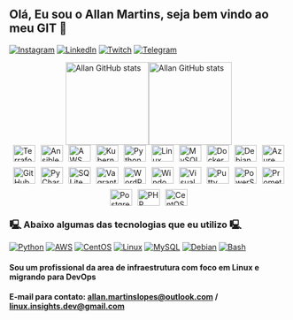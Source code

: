 
## Olá, Eu sou o Allan Martins, seja bem vindo ao meu GIT 👋

[![Instagram](https://img.shields.io/badge/Instagram-E4405F?style=for-the-badge&logo=instagram&logoColor=white)](https://www.instagram.com/allanmlopes/)
[![LinkedIn](https://img.shields.io/badge/LinkedIn-0077B5?style=for-the-badge&logo=linkedin&logoColor=white)](https://www.linkedin.com/in/allanmlopes/)
[![Twitch](https://img.shields.io/badge/Twitch-9146FF?style=for-the-badge&logo=twitch&logoColor=white)](https://www.twitch.tv/bashexecut)
[![Telegram](https://img.shields.io/badge/Telegram-2CA5E0?style=for-the-badge&logo=telegram&logoColor=white)](https://t.me/+9rEttYT412o2ZmEx)

<div style="display: flex; flex-direction: row; justify-content: center; align-items: center;">
  <img src="https://github-readme-stats.vercel.app/api?username=Allanmlopes&show_icons=true&theme=tokyonight" alt="Allan GitHub stats" height="150px" />
  <img src="https://github-readme-stats.vercel.app/api/top-langs/?username=Allanmlopes&show_icons=true&theme=tokyonight&layout=compact" alt="Allan GitHub stats" height="150px" />
</div>

  <div style="display: flex; justify-content: center; align-items: center; flex-wrap: wrap; gap: 10px;">
  <img alt="Terraform" height="30" width="40" src="https://cdn.jsdelivr.net/gh/devicons/devicon/icons/terraform/terraform-plain-wordmark.svg" />
  <img alt="Ansible" height="30" width="40" src="https://cdn.jsdelivr.net/gh/devicons/devicon/icons/ansible/ansible-plain-wordmark.svg" />
  <img alt="AWS" height="30" width="40" src="https://cdn.jsdelivr.net/gh/devicons/devicon/icons/amazonwebservices/amazonwebservices-plain-wordmark.svg" />
  <img alt="Kubernetes" height="30" width="40" src="https://cdn.jsdelivr.net/gh/devicons/devicon/icons/kubernetes/kubernetes-plain-wordmark.svg" />
  <img alt="Python" height="30" width="40" src="https://cdn.jsdelivr.net/gh/devicons/devicon/icons/python/python-plain-wordmark.svg" />
  <img alt="Linux" height="30" width="40" src="https://cdn.jsdelivr.net/gh/devicons/devicon/icons/linux/linux-plain.svg" />
  <img alt="MySQL" height="30" width="40" src="https://cdn.jsdelivr.net/gh/devicons/devicon/icons/mysql/mysql-plain-wordmark.svg" />
  <img alt="Docker" height="30" width="40" src="https://cdn.jsdelivr.net/gh/devicons/devicon/icons/docker/docker-plain-wordmark.svg" />
  <img alt="Debian" height="30" width="40" src="https://cdn.jsdelivr.net/gh/devicons/devicon/icons/debian/debian-plain-wordmark.svg" />
  <img alt="Azure DevOps" height="30" width="40" src="https://cdn.jsdelivr.net/gh/devicons/devicon/icons/azuredevops/azuredevops-plain.svg" />
  <img alt="GitHub" height="30" width="40" src="https://cdn.jsdelivr.net/gh/devicons/devicon/icons/github/github-original-wordmark.svg" />
  <img alt="PyCharm" height="30" width="40" src="https://cdn.jsdelivr.net/gh/devicons/devicon/icons/pycharm/pycharm-plain-wordmark.svg" />
  <img alt="SQLite" height="30" width="40" src="https://cdn.jsdelivr.net/gh/devicons/devicon/icons/sqlite/sqlite-plain-wordmark.svg" />
  <img alt="Vagrant" height="30" width="40" src="https://cdn.jsdelivr.net/gh/devicons/devicon/icons/vagrant/vagrant-plain-wordmark.svg" />
  <img alt="WordPress" height="30" width="40" src="https://cdn.jsdelivr.net/gh/devicons/devicon/icons/wordpress/wordpress-plain-wordmark.svg" />
  <img alt="Windows 11" height="30" width="40" src="https://cdn.jsdelivr.net/gh/devicons/devicon/icons/windows11/windows11-original.svg" />
  <img alt="Visual Studio" height="30" width="40" src="https://cdn.jsdelivr.net/gh/devicons/devicon/icons/visualstudio/visualstudio-plain.svg" />
  <img alt="Putty" height="30" width="40" src="https://cdn.jsdelivr.net/gh/devicons/devicon/icons/putty/putty-plain.svg" />
  <img alt="PowerShell" height="30" width="40" src="https://cdn.jsdelivr.net/gh/devicons/devicon/icons/powershell/powershell-plain.svg" />
  <img alt="Prometheus" height="30" width="40" src="https://cdn.jsdelivr.net/gh/devicons/devicon/icons/prometheus/prometheus-original.svg" />
  <img alt="PostgreSQL" height="30" width="40" src="https://cdn.jsdelivr.net/gh/devicons/devicon/icons/postgresql/postgresql-plain.svg" />
  <img alt="PHP" height="30" width="40" src="https://cdn.jsdelivr.net/gh/devicons/devicon/icons/php/php-plain.svg" />
  <img alt="CentOS" height="30" width="40" src="https://cdn.jsdelivr.net/gh/devicons/devicon/icons/centos/centos-plain-wordmark.svg" />
</div>


### 🖳 Abaixo algumas das tecnologias que eu utilizo 🖳

[![Python](https://img.shields.io/badge/Python-14354C?style=for-the-badge&logo=python&logoColor=white)]()
[![AWS](https://img.shields.io/badge/Amazon_AWS-232F3E?style=for-the-badge&logo=amazon-aws&logoColor=white)]()
[![CentOS](https://img.shields.io/badge/Cent%20OS-262577?style=for-the-badge&logo=CentOS&logoColor=white)]()
[![Linux](https://img.shields.io/badge/Linux-FCC624?style=for-the-badge&logo=linux&logoColor=black)]()
[![MySQL](https://img.shields.io/badge/MySQL-00000F?style=for-the-badge&logo=mysql&logoColor=white)]()
[![Debian](https://img.shields.io/badge/Debian-A81D33?style=for-the-badge&logo=debian&logoColor=white)]()
[![Bash](https://img.shields.io/badge/Shell_Script-121011?style=for-the-badge&logo=gnu-bash&logoColor=white)]()

#### Sou um profissional da area de infraestrutura com foco em Linux e migrando para DevOps
#### E-mail para contato: allan.martinslopes@outlook.com / linux.insights.dev@gmail.com
